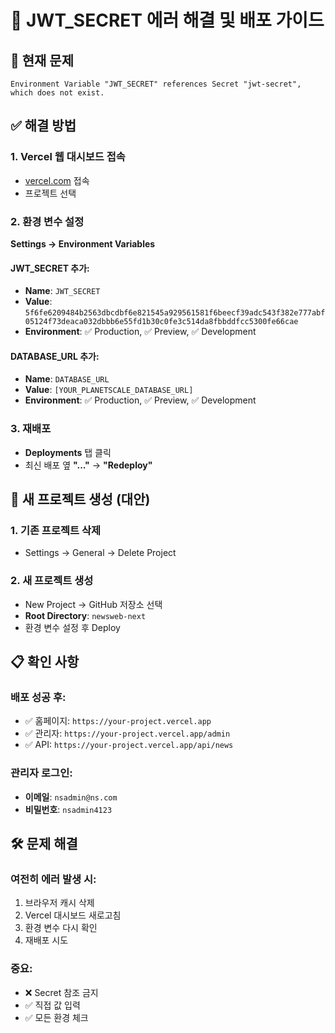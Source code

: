 # 🚀 JWT_SECRET 에러 해결 및 배포 가이드

## 🚨 현재 문제
```
Environment Variable "JWT_SECRET" references Secret "jwt-secret", which does not exist.
```

## ✅ 해결 방법

### 1. Vercel 웹 대시보드 접속
- [vercel.com](https://vercel.com) 접속
- 프로젝트 선택

### 2. 환경 변수 설정
**Settings → Environment Variables**

#### JWT_SECRET 추가:
- **Name**: `JWT_SECRET`
- **Value**: `5f6fe6209484b2563dbcdbf6e821545a929561581f6beecf39adc543f382e777abf05124f73deaca032dbbb6e55fd1b30c0fe3c514da8fbbddfcc5300fe66cae`
- **Environment**: ✅ Production, ✅ Preview, ✅ Development

#### DATABASE_URL 추가:
- **Name**: `DATABASE_URL`
- **Value**: `[YOUR_PLANETSCALE_DATABASE_URL]`
- **Environment**: ✅ Production, ✅ Preview, ✅ Development

### 3. 재배포
- **Deployments** 탭 클릭
- 최신 배포 옆 **"..."** → **"Redeploy"**

## 🔄 새 프로젝트 생성 (대안)

### 1. 기존 프로젝트 삭제
- Settings → General → Delete Project

### 2. 새 프로젝트 생성
- New Project → GitHub 저장소 선택
- **Root Directory**: `newsweb-next`
- 환경 변수 설정 후 Deploy

## 📋 확인 사항

### 배포 성공 후:
- ✅ 홈페이지: `https://your-project.vercel.app`
- ✅ 관리자: `https://your-project.vercel.app/admin`
- ✅ API: `https://your-project.vercel.app/api/news`

### 관리자 로그인:
- **이메일**: `nsadmin@ns.com`
- **비밀번호**: `nsadmin4123`

## 🛠️ 문제 해결

### 여전히 에러 발생 시:
1. 브라우저 캐시 삭제
2. Vercel 대시보드 새로고침
3. 환경 변수 다시 확인
4. 재배포 시도

### 중요:
- ❌ Secret 참조 금지
- ✅ 직접 값 입력
- ✅ 모든 환경 체크 
